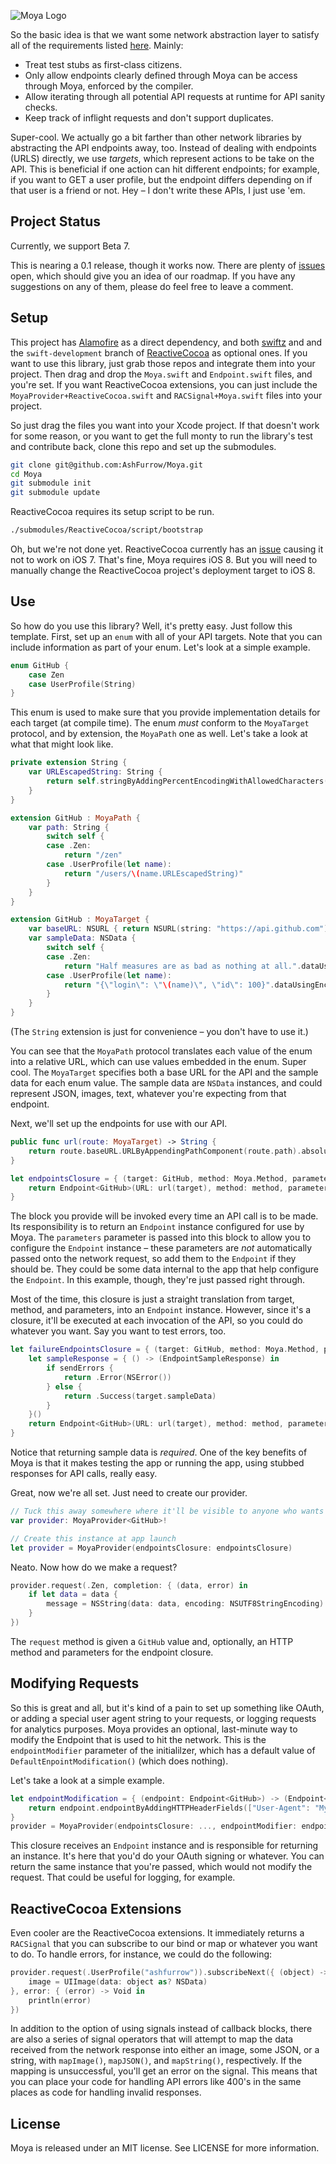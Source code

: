 ![Moya Logo](https://raw.github.com/ashfurrow/Moya/master/web/moya_logo_github.png)

So the basic idea is that we want some network abstraction layer to satisfy
all of the requirements listed [here](https://github.com/artsy/eidolon/issues/9).
Mainly:

- Treat test stubs as first-class citizens.
- Only allow endpoints clearly defined through Moya can be access through Moya,
enforced by the compiler.
- Allow iterating through all potential API requests at runtime for API sanity
checks.
- Keep track of inflight requests and don't support duplicates.

Super-cool. We actually go a bit farther than other network libraries by
abstracting the API endpoints away, too. Instead of dealing with endpoints
(URLS) directly, we use *targets*, which represent actions to be take on the
API. This is beneficial if one action can hit different endpoints; for example,
if you want to GET a user profile, but the endpoint differs depending on if that
user is a friend or not. Hey – I don't write these APIs, I just use 'em.

Project Status
----------------

Currently, we support Beta 7. 

This is nearing a 0.1 release, though it works now. There are plenty of [issues](https://github.com/AshFurrow/Moya/issues) 
open, which should give you an idea of our roadmap. If you have any suggestions 
on any of them, please do feel free to leave a comment.

Setup
----------------

This project has [Alamofire](https://github.com/Alamofire/Alamofire) as a direct
dependency, and both [swiftz](https://github.com/maxpow4h/swiftz) and and the
`swift-development` branch of [ReactiveCocoa](https://github.com/reactivecocoa/reactivecocoa/tree/swift-development)
as optional ones. If you want to use this library, just grab those repos and
integrate them into your project. Then drag and drop the `Moya.swift` and
`Endpoint.swift` files, and you're set. If you want ReactiveCocoa extensions,
you can just include the `MoyaProvider+ReactiveCocoa.swift` and 
`RACSignal+Moya.swift` files into your project.

So just drag the files you want into your Xcode project. If that doesn't work
for some reason, or you want to get the full monty to run the library's test and
contribute back, clone this repo and set up the submodules.

```sh
git clone git@github.com:AshFurrow/Moya.git
cd Moya
git submodule init
git submodule update
```

ReactiveCocoa requires its setup script to be run.

```sh
./submodules/ReactiveCocoa/script/bootstrap
```

Oh, but we're not done yet. ReactiveCocoa currently has an [issue](https://github.com/ReactiveCocoa/ReactiveCocoa/issues/1480)
causing it not to work on iOS 7. That's fine, Moya requires iOS 8. But you will
need to manually change the ReactiveCocoa project's deployment target to iOS 8.

Use
----------------

So how do you use this library? Well, it's pretty easy. Just follow this
template. First, set up an `enum` with all of your API targets. Note that you
can include information as part of your enum. Let's look at a simple example.

```swift
enum GitHub {
    case Zen
    case UserProfile(String)
}
```

This enum is used to make sure that you provide implementation details for each
target (at compile time). The enum *must* conform to the `MoyaTarget` protocol,
and by extension, the `MoyaPath` one as well. Let's take a look at what that
might look like.

```swift
private extension String {
    var URLEscapedString: String {
        return self.stringByAddingPercentEncodingWithAllowedCharacters(NSCharacterSet.URLHostAllowedCharacterSet())
    }
}

extension GitHub : MoyaPath {
    var path: String {
        switch self {
        case .Zen:
            return "/zen"
        case .UserProfile(let name):
            return "/users/\(name.URLEscapedString)"
        }
    }
}

extension GitHub : MoyaTarget {
    var baseURL: NSURL { return NSURL(string: "https://api.github.com") }
    var sampleData: NSData {
        switch self {
        case .Zen:
            return "Half measures are as bad as nothing at all.".dataUsingEncoding(NSUTF8StringEncoding)!
        case .UserProfile(let name):
            return "{\"login\": \"\(name)\", \"id\": 100}".dataUsingEncoding(NSUTF8StringEncoding)!
        }
    }
}

```

(The `String` extension is just for convenience – you don't have to use it.)

You can see that the `MoyaPath` protocol translates each value of the enum into
a relative URL, which can use values embedded in the enum. Super cool.
The `MoyaTarget` specifies both a base URL for the API and the sample data for
each enum value. The sample data are `NSData` instances, and could represent
JSON, images, text, whatever you're expecting from that endpoint.

Next, we'll set up the endpoints for use with our API.

```swift
public func url(route: MoyaTarget) -> String {
    return route.baseURL.URLByAppendingPathComponent(route.path).absoluteString
}

let endpointsClosure = { (target: GitHub, method: Moya.Method, parameters: [String: AnyObject]) -> Endpoint<GitHub> in
    return Endpoint<GitHub>(URL: url(target), method: method, parameters: parameters, sampleResponse: .Success(target.sampleData))
}
```

The block you provide will be invoked every time an API call is to be made. Its
responsibility is to return an `Endpoint` instance configured for use by Moya.
The `parameters` parameter is passed into this block to allow you to configure
the `Endpoint` instance – these parameters are *not* automatically passed onto
the network request, so add them to the `Endpoint` if they should be. They could
be some data internal to the app that help configure the `Endpoint`. In this
example, though, they're just passed right through.

Most of the time, this closure is just a straight translation from target,
method, and parameters, into an `Endpoint` instance. However, since it's a
closure, it'll be executed at each invocation of the API, so you could do
whatever you want. Say you want to test errors, too.

```swift
let failureEndpointsClosure = { (target: GitHub, method: Moya.Method, parameters: [String: AnyObject]) -> Endpoint<GitHub> in
    let sampleResponse = { () -> (EndpointSampleResponse) in
        if sendErrors {
            return .Error(NSError())
        } else {
            return .Success(target.sampleData)
        }
    }()
    return Endpoint<GitHub>(URL: url(target), method: method, parameters: parameters, sampleResponse: sampleResponse)
}
```

Notice that returning sample data is *required*. One of the key benefits of Moya
is that it makes testing the app or running the app, using stubbed responses for
API calls, really easy.

Great, now we're all set. Just need to create our provider.

```swift
// Tuck this away somewhere where it'll be visible to anyone who wants to use it
var provider: MoyaProvider<GitHub>!

// Create this instance at app launch
let provider = MoyaProvider(endpointsClosure: endpointsClosure)
```

Neato. Now how do we make a request?

```swift
provider.request(.Zen, completion: { (data, error) in
    if let data = data {
        message = NSString(data: data, encoding: NSUTF8StringEncoding)
    }
})
```

The `request` method is given a `GitHub` value and, optionally, an HTTP method
and parameters for the endpoint closure.

Modifying Requests
----------------

So this is great and all, but it's kind of a pain to set up something like 
OAuth, or adding a special user agent string to your requests, or logging 
requests for analytics purposes. Moya provides an optional, last-minute way to
modify the Endpoint that is used to hit the network. This is the 
`endpointModifier` parameter of the initialilzer, which has a default value of
`DefaultEnpointModification()` (which does nothing). 

Let's take a look at a simple example. 

```swift
let endpointModification = { (endpoint: Endpoint<GitHub>) -> (Endpoint<GitHub>) in
    return endpoint.endpointByAddingHTTPHeaderFields(["User-Agent": "MyAppName"])
}
provider = MoyaProvider(endpointsClosure: ..., endpointModifier: endpointModification)
```

This closure receives an `Endpoint` instance and is responsible for returning an
instance. It's here that you'd do your OAuth signing or whatever. You can return
the same instance that you're passed, which would not modify the request. That 
could be useful for logging, for example. 

ReactiveCocoa Extensions
----------------

Even cooler are the ReactiveCocoa extensions. It immediately returns a  
`RACSignal` that you can subscribe to our bind or map or whatever you want to
do. To handle errors, for instance, we could do the following:

```swift
provider.request(.UserProfile("ashfurrow")).subscribeNext({ (object) -> Void in
    image = UIImage(data: object as? NSData)
}, error: { (error) -> Void in
    println(error)
})
```

In addition to the option of using signals instead of callback blocks, there are
also a series of signal operators that will attempt to map the data received 
from the network response into either an image, some JSON, or a string, with 
`mapImage()`, `mapJSON()`, and `mapString()`, respectively. If the mapping is
unsuccessful, you'll get an error on the signal. This means that you can place 
your code for handling API errors like 400's in the same places as code for 
handling invalid responses. 

License
----------------

Moya is released under an MIT license. See LICENSE for more information.
